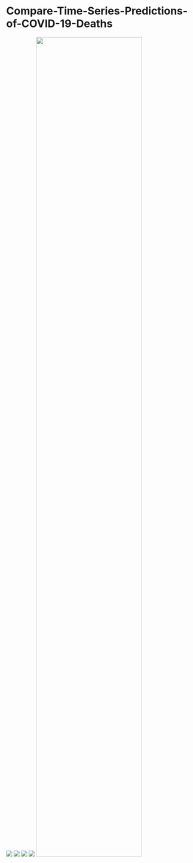 # Compare-Time-Series-Predictions-of-COVID-19-Deaths

<img src = '../main/Data & Images/Cumulative Daily Death.png' />

<img src = '../main/Data & Images/Daily Death.png' />

<img src = '../main/Data & Images/sarimax_prediction.png' />

<img src = '../main/Data & Images/Prophet Prediction.png' />

<img src = '../main/Data & Images/Comparison.png' width='75%' height='75%' />
